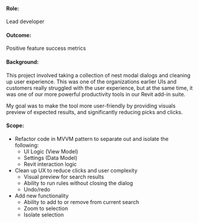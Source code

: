 #### Role:
Lead developer

#### Outcome:
Positive feature success metrics

#### Background:
This project involved taking a collection of nest modal dialogs and cleaning up user experience. This was one of the organizations earlier UIs and customers really struggled with the user experience, but at the same time, it was one of our more powerful productivity tools in our Revit add-in suite. 

My goal was to make the tool more user-friendly by providing visuals preview of expected results, and significantly reducing picks and clicks. 

#### Scope:
- Refactor code in MVVM pattern to separate out and isolate the following:
   - UI Logic (View Model)
   - Settings (Data Model)
   - Revit interaction logic
- Clean up UX to reduce clicks and user complexity
   - Visual preview for search results
   - Ability to run rules without closing the dialog
   - Undo/redo
- Add new functionality
   - Ability to add to or remove from current search
   - Zoom to selection
   - Isolate selection

